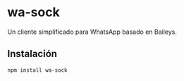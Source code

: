 # wa-sock

Un cliente simplificado para WhatsApp basado en Baileys.

## Instalación

```bash
npm install wa-sock

